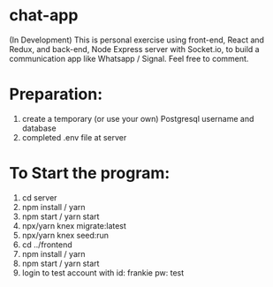 # chat-app
(In Development) This is personal exercise using front-end, React and Redux, and back-end, Node Express server with Socket.io, to build a communication app like Whatsapp / Signal. Feel free to comment.

# Preparation: 
1. create a temporary (or use your own) Postgresql username and database
2. completed .env file at server

# To Start the program: 

1. cd server
2. npm install / yarn
3. npm start / yarn start
4. npx/yarn knex migrate:latest
5. npx/yarn knex seed:run 
6. cd ../frontend
7. npm install / yarn
8. npm start / yarn start
9. login to test account with id: frankie pw: test
